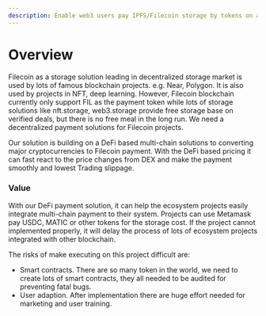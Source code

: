 ```yaml
---
description: Enable web3 users pay IPFS/Filecoin storage by tokens on all blockchains.
---
```


# Overview

Filecoin as a storage solution leading in decentralized storage market is used by lots of famous blockchain projects. e.g. Near, Polygon. It is also used by projects in NFT, deep learning. However, Filecoin blockchain currently only support FIL as the payment token while lots of storage solutions like nft.storage, web3.storage provide free storage base on verified deals, but there is no free meal in the long run. We need a decentralized payment solutions for Filecoin projects.

Our solution is building on a DeFi based multi-chain solutions to converting major cryptocurrencies to Filecoin payment. With the DeFi based pricing it can fast react to the price changes from DEX and make the payment smoothly and lowest Trading slippage.



### Value

With our DeFi payment solution, it can help the ecosystem projects easily integrate multi-chain payment to their system. Projects can use Metamask pay USDC, MATIC or other tokens for the storage cost. If the project cannot implemented properly, it will delay the process of lots of ecosystem projects integrated with other blockchain.

The risks of make executing on this project difficult are:

* Smart contracts. There are so many token in the world, we need to create lots of smart contracts, they all needed to be audited for preventing fatal bugs.
* User adaption. After implementation there are huge effort needed for marketing and user training.
